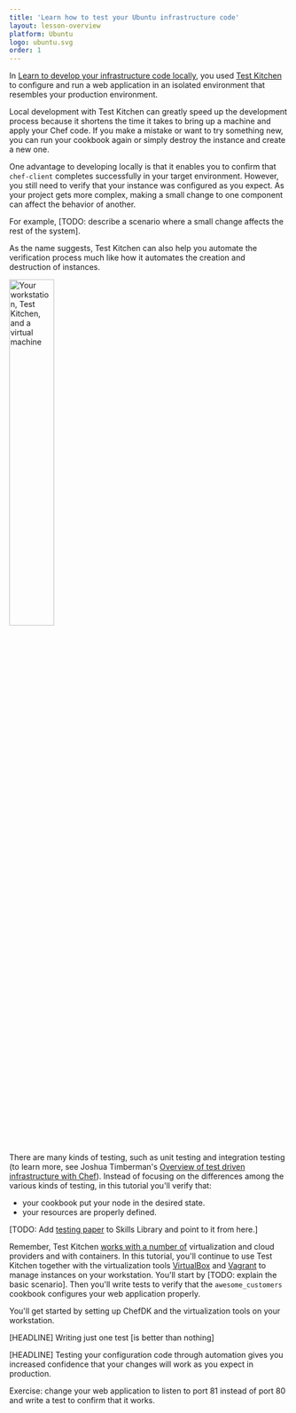 ```yaml
---
title: 'Learn how to test your Ubuntu infrastructure code'
layout: lesson-overview
platform: Ubuntu
logo: ubuntu.svg
order: 1
---
```

In [Learn to develop your infrastructure code locally](/local-development/ubuntu/), you used [Test Kitchen](http://kitchen.ci) to configure and run a web application in an isolated environment that resembles your production environment.

Local development with Test Kitchen can greatly speed up the development process because it shortens the time it takes to bring up a machine and apply your Chef code. If you make a mistake or want to try something new, you can run your cookbook again or simply destroy the instance and create a new one.

One advantage to developing locally is that it enables you to confirm that `chef-client` completes successfully in your target environment. However, you still need to verify that your instance was configured as you expect. As your project gets more complex, making a small change to one component can affect the behavior of another.

For example, [TODO: describe a scenario where a small change affects the rest of the system].

As the name suggests, Test Kitchen can also help you automate the verification process much like how it automates the creation and destruction of instances.

<img src="/assets/images/networks/workstation-vm.png" style="width:40%; box-shadow: none;" alt="Your workstation, Test Kitchen, and a virtual machine" />

There are many kinds of testing, such as unit testing and integration testing (to learn more, see Joshua Timberman's [Overview of test driven infrastructure with Chef](/skills/test-driven-development/)). Instead of focusing on the differences among the various kinds of testing, in this tutorial you'll verify that:

* your cookbook put your node in the desired state.
* your resources are properly defined.

[TODO: Add [testing paper](https://github.com/chef/learn-chef/tree/tp/skills-library/source/skills/test-driven-development) to Skills Library and point to it from here.]

Remember, Test Kitchen [works with a number of](http://misheska.com/blog/2014/09/21/survey-of-test-kitchen-providers/) virtualization and cloud providers and with containers. In this tutorial, you'll continue to use Test Kitchen together with the virtualization tools [VirtualBox](https://www.virtualbox.org) and [Vagrant](https://www.vagrantup.com) to manage instances on your workstation. You'll start by [TODO: explain the basic scenario]. Then you'll write tests to verify that the `awesome_customers` cookbook configures your web application properly.

You'll get started by setting up ChefDK and the virtualization tools on your workstation.

[HEADLINE] Writing just one test [is better than nothing]

[HEADLINE] Testing your configuration code through automation gives you increased confidence that your changes will work as you expect in production.

Exercise: change your web application to listen to port 81 instead of port 80 and write a test to confirm that it works.
